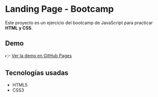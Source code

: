 # Landing Page - Bootcamp

Este proyecto es un ejercicio del bootcamp de JavaScript para practicar **HTML y CSS**.  

## Demo
👉 [Ver la demo en GitHub Pages](https://alejandrogflores.github.io/landing-page-bootcamp/)

## Tecnologías usadas
- HTML5
- CSS3
